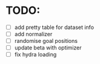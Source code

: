 # TODO:
 - [ ] add pretty table for dataset info
 - [ ] add normalizer
 - [ ] randomise goal positions
 - [ ] update beta with optimizer
 - [ ] fix hydra loading
